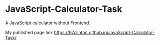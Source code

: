 # JavaScript-Calculator-Task
A JavaScript calculator without Frontend.

My published page link
https://97clinton.github.io/JavaScript-Calculator-Task/
